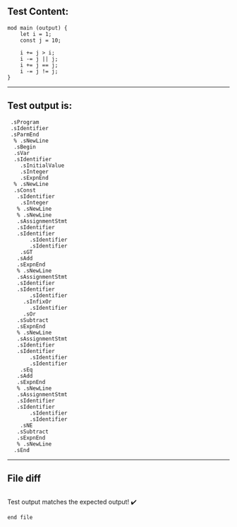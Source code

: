 
Test Content: 
-------------------------
```
mod main (output) {
    let i = 1;
    const j = 10;

    i += j > i;
    i -= j || j;
    i += j == j;
    i -= j != j;
}
```
------------------------
Test output is: 
-------------------------
```
 .sProgram
 .sIdentifier
 .sParmEnd
  % .sNewLine
  .sBegin
  .sVar
  .sIdentifier
    .sInitialValue
    .sInteger
    .sExpnEnd
  % .sNewLine
  .sConst
   .sIdentifier
    .sInteger
   % .sNewLine
   % .sNewLine
   .sAssignmentStmt
   .sIdentifier
   .sIdentifier
       .sIdentifier
       .sIdentifier
    .sGT
   .sAdd
   .sExpnEnd
   % .sNewLine
   .sAssignmentStmt
   .sIdentifier
   .sIdentifier
       .sIdentifier
     .sInfixOr
       .sIdentifier
     .sOr
   .sSubtract
   .sExpnEnd
   % .sNewLine
   .sAssignmentStmt
   .sIdentifier
   .sIdentifier
       .sIdentifier
       .sIdentifier
    .sEq
   .sAdd
   .sExpnEnd
   % .sNewLine
   .sAssignmentStmt
   .sIdentifier
   .sIdentifier
       .sIdentifier
       .sIdentifier
    .sNE
   .sSubtract
   .sExpnEnd
   % .sNewLine
  .sEnd

```
------------------------

File diff
-------------------------
```diff

```
Test output matches the expected output! :heavy_check_mark:

```
end file
